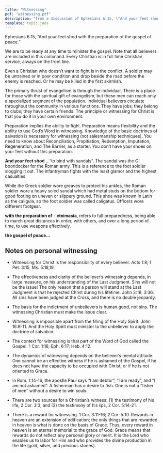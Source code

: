 ```yaml
---
title: "Witnessing"
pdf: "witnessing.pdf"
description: "from a discussion of Ephesians 6:15, \"And your feet shod with the preparation of the gospel of peace.\""
template: topic.jade
---
```


Ephesians 6:15, “And your feet shod with the preparation of the gospel
of peace.”

We are to be ready at any time to minister the gospel. Note that all
believers are included in this command. Every Christian is in full time
Christian service, always on the front line.

Even a Christian who doesn’t want to fight is in the conflict. A soldier
may be untrained or in poor condition and drop beside the road before
the enemy is reached. Or he may be killed in the first skirmish.

The primary thrust of evangelism is through the individual. There is a
place for those with the spiritual gift of evangelism; but these men can
reach only a specialized segment of the population. Individual believers
circulate throughout the community in various functions. They have jobs;
they belong to clubs; they have certain friends. The principle or
witnessing for Christ is that you do it in your own environment.

Preparation implies the ability to fight. Preparation means flexibility
and the ability to use God’s Word in witnessing. Knowledge of the basic
doctrines of salvation is necessary for witnessing (not salesmanship
techniques). You need to know about Reconciliation, Propitiation,
Redemption, Imputation, Regeneration, and The Barrier, as a starter. You
don’t have your shoes on your feet without this preparation.

**And your feet shod** …“to bind with sandals”. The sandal was the GI
boondocker for the Roman army. This is a reference to the foot soldier
slogging it out. The infantryman fights with the least glamor and the
highest casualties.

While the Greek soldier wore greaves to protect his ankles, the Roman
soldier wore a heavy soled sandal which had metal studs on the bottom
for good footing on uneven or slippery ground. This shoe was known in
Latin as the caligula, so the foot soldier was called caligatus.
Officers wore different footgear.

**with the preparation of** - **etoimasia**, refers to full
preparedness, being able to march great distances in order, with others,
and over a long period of time, to use weapons effectively.

**the gospel of peace...**

## Notes on personal witnessing

* Witnessing for Christ is the responsibility of every believer. Acts
1:8; 1 Pet. 3:15; Mk. 5:18,19.

* The effectiveness and clarity of the believer’s witnessing depends, in
large measure, on his understanding of the Last Judgment. Sins will not
be the issue! The only reason that a person will stand at the Last
Judgment is that he rejected Christ during his lifetime. John 3:18;
3:36. All sins have been judged at the Cross, and there is no double
jeopardy.

* The basis for the indictment of unbelievers is human good, not sins.
The witnessing Christian must make the issue clear.

* Witnessing is impossible apart from the filling of the Holy Spirit.
John 16:8-11. And the Holy Spirit must minister to the unbeliever to
apply the doctrine of salvation.

* The context for witnessing is that part of the Word of God called the
Gospel. 1 Cor. 1:18; Eph. 6:17; Heb. 4:12.

* The dynamics of witnessing depends on the believer’s mental attitude.
One cannot be an effective witness if he is ashamed of the Gospel, if he
does not have the capacity to be occupied with Christ, or if he is not
oriented to Grace.

* In Rom. 1:14-16, the apostle Paul says “I am debtor”, “I am ready”,
and “I am not ashamed”. A fisherman has a desire to fish. One is not a
“fisher of men” without a desire to win souls.

* There are two sources for a Christian’s witness: (1) the testimony of
his life, 2 Cor. 3:3, and (2) the testimony of his lips, 2 Cor. 5:14-21.

* There is a reward for witnessing. 1 Cor. 3:11-16; 2 Cor. 5:10. Rewards
in heaven are an extension of edification; the only things that are
rewarded in heaven is what is done on the basis of Grace. Thus, every
reward in heaven is an eternal memorial to the grace of God. Grace means
that rewards do not reflect any personal glory or merit. It is the Lord
who enables us to labor for Him and who provides the divine production
in the life (gold, silver, and precious stones).

